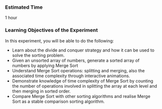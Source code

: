 ### Estimated Time
1 hour

### Learning Objectives of the Experiment


In this experiment, you will be able to do the following:

- Learn about the divide and conquer strategy and how it can be used to solve the sorting problem.
- Given an unsorted array of numbers, generate a sorted array of numbers by applying Merge Sort
- Understand Merge Sort operations: splitting and merging, also the associated time complexity through interactive animations.
- Demonstrate knowledge of time complexity of Merge Sort by counting the number of operations involved in splitting the array at each level and then merging in sorted order.
- Compare Merge Sort with other sorting algorithms and realise Merge Sort as a stable comparison sorting algorithm.




